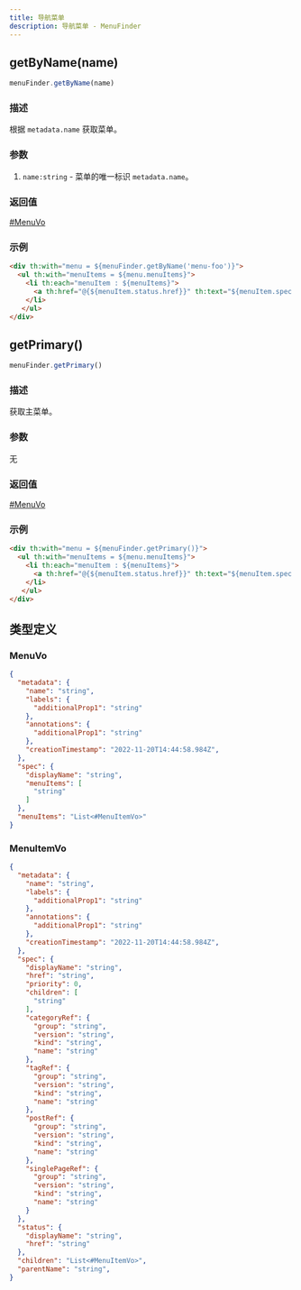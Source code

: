 ```yaml
---
title: 导航菜单
description: 导航菜单 - MenuFinder
---
```


## getByName(name)

```js
menuFinder.getByName(name)
```

### 描述

根据 `metadata.name` 获取菜单。

### 参数

1. `name:string` - 菜单的唯一标识 `metadata.name`。

### 返回值

[#MenuVo](#menuvo)

### 示例

```html
<div th:with="menu = ${menuFinder.getByName('menu-foo')}">
  <ul th:with="menuItems = ${menu.menuItems}">
    <li th:each="menuItem : ${menuItems}">
      <a th:href="@{${menuItem.status.href}}" th:text="${menuItem.spec.displayName}"></a>
    </li>
   </ul>
</div>
```

## getPrimary()

```js
menuFinder.getPrimary()
```

### 描述

获取主菜单。

### 参数

无

### 返回值

[#MenuVo](#menuvo)

### 示例

```html
<div th:with="menu = ${menuFinder.getPrimary()}">
  <ul th:with="menuItems = ${menu.menuItems}">
    <li th:each="menuItem : ${menuItems}">
      <a th:href="@{${menuItem.status.href}}" th:text="${menuItem.spec.displayName}"></a>
    </li>
   </ul>
</div>
```

## 类型定义

### MenuVo

```json title="MenuVo"
{
  "metadata": {
    "name": "string",
    "labels": {
      "additionalProp1": "string"
    },
    "annotations": {
      "additionalProp1": "string"
    },
    "creationTimestamp": "2022-11-20T14:44:58.984Z",
  },
  "spec": {
    "displayName": "string",
    "menuItems": [
      "string"
    ]
  },
  "menuItems": "List<#MenuItemVo>"
}
```

### MenuItemVo

```json title="MenuItemVo"
{
  "metadata": {
    "name": "string",
    "labels": {
      "additionalProp1": "string"
    },
    "annotations": {
      "additionalProp1": "string"
    },
    "creationTimestamp": "2022-11-20T14:44:58.984Z",
  },
  "spec": {
    "displayName": "string",
    "href": "string",
    "priority": 0,
    "children": [
      "string"
    ],
    "categoryRef": {
      "group": "string",
      "version": "string",
      "kind": "string",
      "name": "string"
    },
    "tagRef": {
      "group": "string",
      "version": "string",
      "kind": "string",
      "name": "string"
    },
    "postRef": {
      "group": "string",
      "version": "string",
      "kind": "string",
      "name": "string"
    },
    "singlePageRef": {
      "group": "string",
      "version": "string",
      "kind": "string",
      "name": "string"
    }
  },
  "status": {
    "displayName": "string",
    "href": "string"
  },
  "children": "List<#MenuItemVo>",
  "parentName": "string",
}
```
